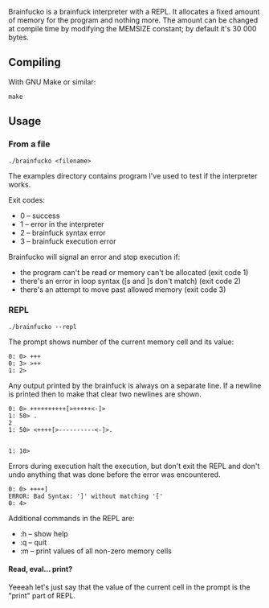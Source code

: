 Brainfucko is a brainfuck interpreter with a REPL.
It allocates a fixed amount of memory for the program and nothing more.
The amount can be changed at compile time by modifying the MEMSIZE constant;
by default it's 30 000 bytes.

## Compiling

With GNU Make or similar:

```
make
```

## Usage

### From a file

```
./brainfucko <filename>
```

The examples directory contains program I've used to test if the interpreter works.

Exit codes:

- 0 – success
- 1 – error in the interpreter
- 2 – brainfuck syntax error
- 3 – brainfuck execution error

Brainfucko will signal an error and stop execution if:

- the program can't be read or memory can't be allocated (exit code 1)
- there's an error in loop syntax ([s and ]s don't match) (exit code 2)
- there's an attempt to move past allowed memory (exit code 3)

### REPL

```
./brainfucko --repl
```

The prompt shows number of the current memory cell and its value:

```
0: 0> +++
0: 3> >++
1: 2> 
```

Any output printed by the brainfuck is always on a separate line.
If a newline is printed then to make that clear two newlines are shown.

```
0: 0> ++++++++++[>+++++<-]>
1: 50> .
2
1: 50> <++++[>----------<-]>.


1: 10>
```

Errors during execution halt the execution, but don't exit the REPL and don't undo
anything that was done before the error was encountered.

```
0: 0> ++++]
ERROR: Bad Syntax: ']' without matching '['
0: 4>
```

Additional commands in the REPL are:

- :h – show help
- :q – quit
- :m – print values of all non-zero memory cells

#### Read, eval... print?

Yeeeah let's just say that the value of the current cell in the prompt is the "print" part of REPL.
